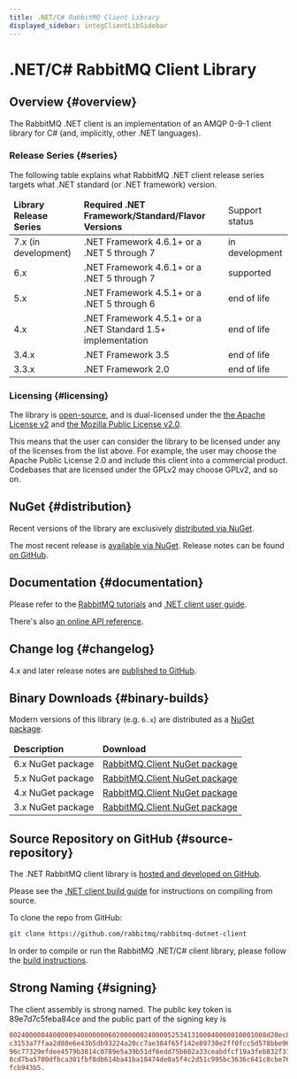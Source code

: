 ```yaml
---
title: .NET/C# RabbitMQ Client Library
displayed_sidebar: integClientLibSidebar
---
```

<!--
Copyright (c) 2005-2024 Broadcom. All Rights Reserved. The term "Broadcom" refers to Broadcom Inc. and/or its subsidiaries.

All rights reserved. This program and the accompanying materials
are made available under the terms of the under the Apache License,
Version 2.0 (the "License”); you may not use this file except in compliance
with the License. You may obtain a copy of the License at

https://www.apache.org/licenses/LICENSE-2.0

Unless required by applicable law or agreed to in writing, software
distributed under the License is distributed on an "AS IS" BASIS,
WITHOUT WARRANTIES OR CONDITIONS OF ANY KIND, either express or implied.
See the License for the specific language governing permissions and
limitations under the License.
-->

# .NET/C# RabbitMQ Client Library

## Overview {#overview}

The RabbitMQ .NET client is an implementation of an AMQP 0-9-1 client
library for C# (and, implicitly, other .NET languages).

### Release Series {#series}

The following table explains what RabbitMQ .NET client release series
targets what .NET standard (or .NET framework) version.

<table>
  <thead>
    <td><strong>Library Release Series</strong></td>
    <td><strong>Required .NET Framework/Standard/Flavor Versions</strong></td>
    <td>Support status</td>
  </thead>

  <tr>
    <td>
      7.x (in development)
    </td>
    <td>
      .NET Framework 4.6.1+ or a .NET 5 through 7
    </td>
    <td>in development</td>
  </tr>

  <tr>
    <td>
      6.x
    </td>
    <td>
      .NET Framework 4.6.1+ or a .NET 5 through 7
    </td>
    <td>supported</td>
  </tr>

  <tr>
    <td>
      5.x
    </td>
    <td>
      .NET Framework 4.5.1+ or a .NET 5 through 6
    </td>
    <td>end of life</td>
  </tr>

  <tr>
    <td>
      4.x
    </td>
    <td>
      .NET Framework 4.5.1+ or a .NET Standard 1.5+ implementation
    </td>
    <td>end of life</td>
  </tr>

  <tr>
    <td>
      3.4.x
    </td>
    <td>
      .NET Framework 3.5
    </td>
    <td>end of life</td>
  </tr>

  <tr>
    <td>
      3.3.x
    </td>
    <td>
      .NET Framework 2.0
    </td>
    <td>end of life</td>
  </tr>
</table>

### Licensing {#licensing}

The library is [open-source](https://github.com/rabbitmq/rabbitmq-dotnet-client),
and is dual-licensed under the [the Apache License v2](https://www.apache.org/licenses/LICENSE-2.0) and [the Mozilla Public License v2.0](/release-information/mpl).

This means that the user can consider the library to be licensed under any of the licenses from the list above.
For example, the user may choose the Apache Public License 2.0 and include this client into
a commercial product. Codebases that are licensed under the GPLv2 may choose GPLv2, and so on.

## NuGet {#distribution}

Recent versions of the library are exclusively [distributed via NuGet](https://www.nuget.org/packages/RabbitMQ.Client).

The most recent release is [available via NuGet](https://www.nuget.org/packages/RabbitMQ.Client).
Release notes can be found [on GitHub](https://github.com/rabbitmq/rabbitmq-dotnet-client/releases).


## Documentation {#documentation}

Please refer to the [RabbitMQ tutorials](/tutorials) and [.NET client user guide](/client-libraries/dotnet-api-guide).

There's also [an online API reference](https://rabbitmq.github.io/rabbitmq-dotnet-client/index.html).


## Change log {#changelog}

4.x and later release notes are [published to GitHub](https://github.com/rabbitmq/rabbitmq-dotnet-client/releases).


## Binary Downloads {#binary-builds}

Modern versions of this library (e.g. `6.x`) are distributed as a [NuGet package](https://www.nuget.org/packages/RabbitMQ.Client).

<table>
  <thead>
    <td><strong>Description</strong></td>
    <td><strong>Download</strong></td>
  </thead>

  <tr>
    <td class="desc">6.x NuGet package</td>
    <td><a href="https://www.nuget.org/packages/RabbitMQ.Client">RabbitMQ.Client NuGet package</a></td>
  </tr>
  <tr>
    <td class="desc">5.x NuGet package</td>
    <td><a href="https://www.nuget.org/packages/RabbitMQ.Client">RabbitMQ.Client NuGet package</a></td>
  </tr>
  <tr>
    <td class="desc">4.x NuGet package</td>
    <td><a href="https://www.nuget.org/packages/RabbitMQ.Client">RabbitMQ.Client NuGet package</a></td>
  </tr>
  <tr>
    <td class="desc">3.x NuGet package</td>
    <td><a href="https://www.nuget.org/packages/RabbitMQ.Client">RabbitMQ.Client NuGet package</a></td>
  </tr>
</table>


## Source Repository on GitHub {#source-repository}

The .NET RabbitMQ client library is [hosted and developed on GitHub](https://github.com/rabbitmq/rabbitmq-dotnet-client).

Please see the [.NET client build guide](./build-dotnet-client) for
instructions on compiling from source.

To clone the repo from GitHub:

```bash
git clone https://github.com/rabbitmq/rabbitmq-dotnet-client
```

In order to compile or run the RabbitMQ .NET/C# client library,
please follow the [build instructions](./build-dotnet-client).


## Strong Naming {#signing}

The client assembly is strong named. The public key token is 89e7d7c5feba84ce
and the public part of the signing key is

```ini
00240000048000009400000006020000002400005253413100040000010001008d20ec856aeeb8
c3153a77faa2d80e6e43b5db93224a20cc7ae384f65f142e89730e2ff0fcc5d578bbe96fa98a71
96c77329efdee4579b3814c0789e5a39b51df6edd75b602a33ceabdfcf19a3feb832f31d825416
8cd7ba5700dfbca301fbf8db614ba41ba18474de0a5f4c2d51c995bc3636c641c8cbe76f45717b
fcb943b5.
```
